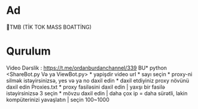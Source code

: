 # Ad

💎TMB (TİK TOK MASS BOATTİNG)

# Qurulum
 Video Dərslik : https://t.me/ordanburdanchannel/339 BU* python <ShareBot.py Və ya ViewBot.py> * yapişdir video url * sayı seçin * proxy-ni silmək istəyirsinizsə, yes və ya no daxil edin * daxil etdiyiniz proxy növünü daxil edin Proxies.txt * proxy fasiləsini daxil edin | yaxşı bir fasilə istəyirsinizsə 3 seçin * mövzu daxil edin | daha çox ip = daha sürətli, lakin kompüterinizi yavaşlatın | seçin 100~1000
